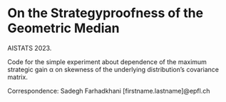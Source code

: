 # On the Strategyproofness of the Geometric Median
AISTATS 2023.

Code for the simple experiment about dependence of the maximum strategic gain α on skewness of the underlying distribution’s covariance matrix.

Correspondence: Sadegh Farhadkhani [firstname.lastname]@epfl.ch

